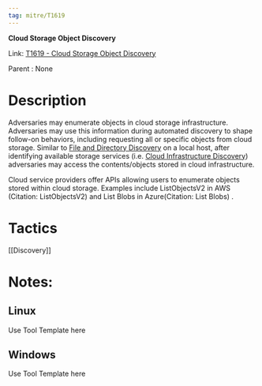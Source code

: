 ```yaml
---
tag: mitre/T1619
---
```


**Cloud Storage Object Discovery**

Link: [T1619 - Cloud Storage Object Discovery](https://attack.mitre.org/techniques/T1619)

Parent : None


# Description

Adversaries may enumerate objects in cloud storage infrastructure. Adversaries may use this information during automated discovery to shape follow-on behaviors, including requesting all or specific objects from cloud storage.  Similar to [File and Directory Discovery](https://attack.mitre.org/techniques/T1083) on a local host, after identifying available storage services (i.e. [Cloud Infrastructure Discovery](https://attack.mitre.org/techniques/T1580)) adversaries may access the contents/objects stored in cloud infrastructure.

Cloud service providers offer APIs allowing users to enumerate objects stored within cloud storage. Examples include ListObjectsV2 in AWS (Citation: ListObjectsV2) and List Blobs in Azure(Citation: List Blobs) .

# Tactics


[[Discovery]]


# Notes:

## Linux

Use Tool Template here

## Windows

Use Tool Template here